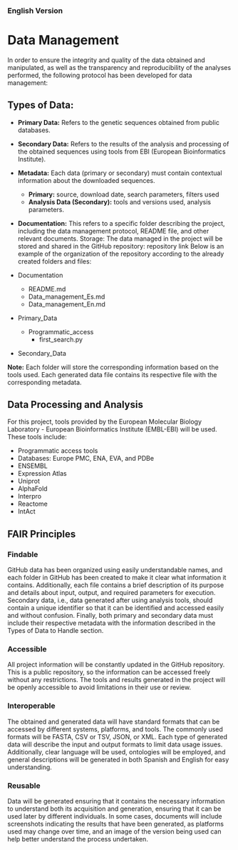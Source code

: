 ### English Version 
# Data Management
In order to ensure the integrity and quality of the data obtained and manipulated, as well as the transparency and reproducibility of the analyses performed, the following protocol has been developed for data management:

## Types of Data:
- **Primary Data:** Refers to the genetic sequences obtained from public databases.
- **Secondary Data:** Refers to the results of the analysis and processing of the obtained sequences using tools from EBI (European Bioinformatics Institute).
- **Metadata:** Each data (primary or secondary) must contain contextual information about the downloaded sequences.
    - **Primary:** source, download date, search parameters, filters used
    - **Analysis Data (Secondary):** tools and versions used, analysis parameters.
- **Documentation:** This refers to a specific folder describing the project, including the data management protocol, README file, and other relevant documents.
Storage:
The data managed in the project will be stored and shared in the GitHub repository: repository link Below is an example of the organization of the repository according to the already created folders and files:

- Documentation
    - README.md
    - Data_management_Es.md
    - Data_management_En.md
- Primary_Data
    - Programmatic_access
        - first_search.py
- Secondary_Data

**Note:** Each folder will store the corresponding information based on the tools used. Each generated data file contains its respective file with the corresponding metadata.

## Data Processing and Analysis
For this project, tools provided by the European Molecular Biology Laboratory - European Bioinformatics Institute (EMBL-EBI) will be used. These tools include:

- Programmatic access tools
- Databases: Europe PMC, ENA, EVA, and PDBe
- ENSEMBL
- Expression Atlas
- Uniprot
- AlphaFold
- Interpro
- Reactome
- IntAct

## FAIR Principles
### Findable
GitHub data has been organized using easily understandable names, and each folder in GitHub has been created to make it clear what information it contains. Additionally, each file contains a brief description of its purpose and details about input, output, and required parameters for execution. Secondary data, i.e., data generated after using analysis tools, should contain a unique identifier so that it can be identified and accessed easily and without confusion. Finally, both primary and secondary data must include their respective metadata with the information described in the Types of Data to Handle section.

### Accessible
All project information will be constantly updated in the GitHub repository. This is a public repository, so the information can be accessed freely without any restrictions. The tools and results generated in the project will be openly accessible to avoid limitations in their use or review.

### Interoperable
The obtained and generated data will have standard formats that can be accessed by different systems, platforms, and tools. The commonly used formats will be FASTA, CSV or TSV, JSON, or XML. Each type of generated data will describe the input and output formats to limit data usage issues. Additionally, clear language will be used, ontologies will be employed, and general descriptions will be generated in both Spanish and English for easy understanding.

### Reusable
Data will be generated ensuring that it contains the necessary information to understand both its acquisition and generation, ensuring that it can be used later by different individuals. In some cases, documents will include screenshots indicating the results that have been generated, as platforms used may change over time, and an image of the version being used can help better understand the process undertaken.

